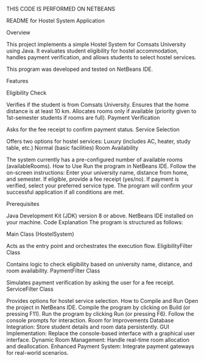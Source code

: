 THIS CODE IS PERFORMED ON NETBEANS

README for Hostel System Application


Overview


This project implements a simple Hostel System for Comsats University using Java. It evaluates student eligibility for hostel accommodation, handles payment verification, and allows students to select hostel services.

This program was developed and tested on NetBeans IDE.

Features



Eligibility Check

Verifies if the student is from Comsats University.
Ensures that the home distance is at least 10 km.
Allocates rooms only if available (priority given to 1st-semester students if rooms are full).
Payment Verification

Asks for the fee receipt to confirm payment status.
Service Selection

Offers two options for hostel services:
Luxury (includes AC, heater, study table, etc.)
Normal (basic facilities)
Room Availability

The system currently has a pre-configured number of available rooms (availableRooms).
How to Use
Run the program in NetBeans IDE.
Follow the on-screen instructions:
Enter your university name, distance from home, and semester.
If eligible, provide a fee receipt (yes/no).
If payment is verified, select your preferred service type.
The program will confirm your successful application if all conditions are met.




Prerequisites


Java Development Kit (JDK) version 8 or above.
NetBeans IDE installed on your machine.
Code Explanation
The program is structured as follows:

Main Class (HostelSystem)

Acts as the entry point and orchestrates the execution flow.
EligibilityFilter Class

Contains logic to check eligibility based on university name, distance, and room availability.
PaymentFilter Class

Simulates payment verification by asking the user for a fee receipt.
ServiceFilter Class

Provides options for hostel service selection.
How to Compile and Run
Open the project in NetBeans IDE.
Compile the program by clicking on Build (or pressing F11).
Run the program by clicking Run (or pressing F6).
Follow the console prompts for interaction.
Room for Improvements
Database Integration: Store student details and room data persistently.
GUI Implementation: Replace the console-based interface with a graphical user interface.
Dynamic Room Management: Handle real-time room allocation and deallocation.
Enhanced Payment System: Integrate payment gateways for real-world scenarios.






